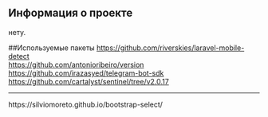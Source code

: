 ## Информация о проекте
нету.

##Используемые пакеты
https://github.com/riverskies/laravel-mobile-detect <br/>
https://github.com/antonioribeiro/version <br/>
https://github.com/irazasyed/telegram-bot-sdk <br/>
https://github.com/cartalyst/sentinel/tree/v2.0.17
<hr>
https://silviomoreto.github.io/bootstrap-select/